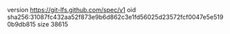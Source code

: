 version https://git-lfs.github.com/spec/v1
oid sha256:31087fc432aa52f873e9b6d862c3e1fd56025d23572fcf0047e5e5190b9db815
size 38615
